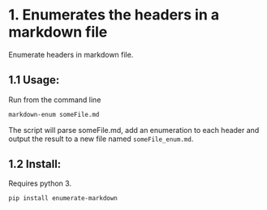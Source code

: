 # 1. Enumerates the headers in a markdown file
Enumerate headers in markdown file.

## 1.1 Usage:
Run from the command line
```bash
markdown-enum someFile.md
```
The script will parse someFile.md, add an enumeration to each header and output
the result to a new file named `someFile_enum.md`.

## 1.2 Install:
Requires python 3.

```bash
pip install enumerate-markdown
```

